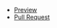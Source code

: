 - [Preview](https://vamonospest.github.io/fe_on_aug20/)
- [Pull Request](https://github.com/vamonospest/fe_on_aug20/pull/1/files)